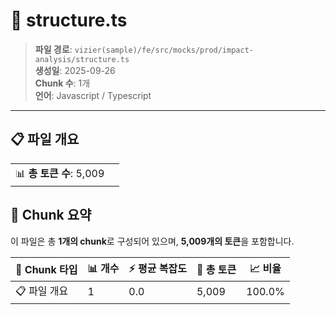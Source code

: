 # 📄 structure.ts

> **파일 경로**: `vizier(sample)/fe/src/mocks/prod/impact-analysis/structure.ts`  
> **생성일**: 2025-09-26  
> **Chunk 수**: 1개  
> **언어**: Javascript / Typescript
---


## 📋 파일 개요

| | |
|--|--|
| 📊 **총 토큰 수**: 5,009 |  |






## 🧩 Chunk 요약

이 파일은 총 **1개의 chunk**로 구성되어 있으며, **5,009개의 토큰**을 포함합니다.

| 🧩 Chunk 타입 | 📊 개수 | ⚡ 평균 복잡도 | 📝 총 토큰 | 📈 비율 |
|---------------|--------|-------------|----------|--------|
| 📋 파일 개요 | 1 | 0.0 | 5,009 | 100.0% |

